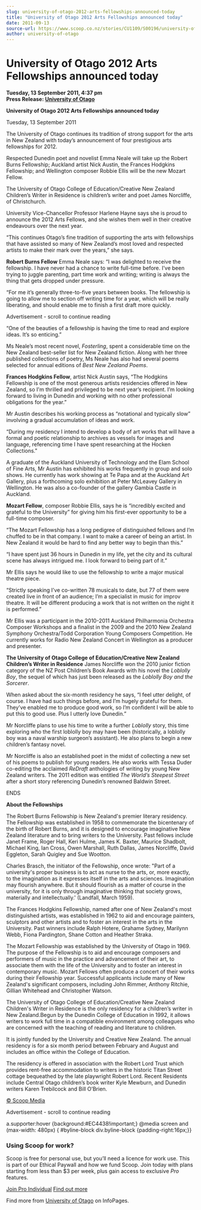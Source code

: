 ```yaml
---
slug: university-of-otago-2012-arts-fellowships-announced-today
title: "University of Otago 2012 Arts Fellowships announced today"
date: 2011-09-13
source-url: https://www.scoop.co.nz/stories/CU1109/S00196/university-of-otago-2012-arts-fellowships-announced-today.htm
author: university-of-otago
---
```

University of Otago 2012 Arts Fellowships announced today
=========================================================

**Tuesday, 13 September 2011, 4:37 pm**  
**Press Release: [University of Otago](https://info.scoop.co.nz/University_of_Otago)**

**University of Otago 2012 Arts Fellowships announced today**

Tuesday, 13 September 2011

The University of Otago continues its tradition of strong support for the arts in New Zealand with today’s announcement of four prestigious arts fellowships for 2012.

Respected Dunedin poet and novelist Emma Neale will take up the Robert Burns Fellowship; Auckland artist Nick Austin, the Frances Hodgkins Fellowship; and Wellington composer Robbie Ellis will be the new Mozart Fellow.

The University of Otago College of Education/Creative New Zealand Children’s Writer in Residence is children’s writer and poet James Norcliffe, of Christchurch.

University Vice-Chancellor Professor Harlene Hayne says she is proud to announce the 2012 Arts Fellows, and she wishes them well in their creative endeavours over the next year.

“This continues Otago’s fine tradition of supporting the arts with fellowships that have assisted so many of New Zealand’s most loved and respected artists to make their mark over the years,” she says.

**Robert Burns Fellow** Emma Neale says: “I was delighted to receive the fellowship. I have never had a chance to write full-time before. I’ve been trying to juggle parenting, part time work and writing; writing is always the thing that gets dropped under pressure.

“For me it’s generally three-to-five years between books. The fellowship is going to allow me to section off writing time for a year, which will be really liberating, and should enable me to finish a first draft more quickly.

Advertisement - scroll to continue reading





“One of the beauties of a fellowship is having the time to read and explore ideas. It’s so enticing.”

Ms Neale’s most recent novel, _Fosterling_, spent a considerable time on the New Zealand best-seller list for New Zealand fiction. Along with her three published collections of poetry, Ms Neale has also had several poems selected for annual editions of _Best New Zealand Poems_.

**Frances Hodgkins Fellow**, artist Nick Austin says, “The Hodgkins Fellowship is one of the most generous artists residencies offered in New Zealand, so I'm thrilled and privileged to be next year’s recipient. I’m looking forward to living in Dunedin and working with no other professional obligations for the year.”

Mr Austin describes his working process as “notational and typically slow” involving a gradual accumulation of ideas and work.

“During my residency I intend to develop a body of art works that will have a formal and poetic relationship to archives as vessels for images and language, referencing time I have spent researching at the Hocken Collections."

A graduate of the Auckland University of Technology and the Elam School of Fine Arts, Mr Austin has exhibited his works frequently in group and solo shows. He currently has work showing at Te Papa and at the Auckland Art Gallery, plus a forthcoming solo exhibition at Peter McLeavey Gallery in Wellington. He was also a co-founder of the gallery Gambia Castle in Auckland.

**Mozart Fellow**, composer Robbie Ellis, says he is “incredibly excited and grateful to the University” for giving him his first-ever opportunity to be a full-time composer.

“The Mozart Fellowship has a long pedigree of distinguished fellows and I’m chuffed to be in that company. I want to make a career of being an artist. In New Zealand it would be hard to find any better way to begin than this.”

“I have spent just 36 hours in Dunedin in my life, yet the city and its cultural scene has always intrigued me. I look forward to being part of it.”

Mr Ellis says he would like to use the fellowship to write a major musical theatre piece.

“Strictly speaking I’ve co-written 78 musicals to date, but 77 of them were created live in front of an audience; I’m a specialist in music for improv theatre. It will be different producing a work that is not written on the night it is performed.”

Mr Ellis was a participant in the 2010-2011 Auckland Philharmonia Orchestra Composer Workshops and a finalist in the 2009 and the 2010 New Zealand Symphony Orchestra/Todd Corporation Young Composers Competition. He currently works for Radio New Zealand Concert in Wellington as a producer and presenter.

**The University of Otago College of Education/Creative New Zealand Children’s Writer in Residence** James Norcliffe won the 2010 junior fiction category of the NZ Post Children’s Book Awards with his novel the _Loblolly Boy_, the sequel of which has just been released as the _Loblolly Boy and the Sorcerer_.

When asked about the six-month residency he says, “I feel utter delight, of course. I have had such things before, and I’m hugely grateful for them. They’ve enabled me to produce good work, so I’m confident I will be able to put this to good use. Plus I utterly love Dunedin.”

Mr Norcliffe plans to use his time to write a further _Loblolly_ story, this time exploring who the first loblolly boy may have been (historically, a loblolly boy was a naval warship surgeon’s assistant). He also plans to begin a new children’s fantasy novel.

Mr Norcliffe is also an established poet in the midst of collecting a new set of his poems to publish for young readers. He also works with Tessa Duder co-editing the acclaimed _ReDraft_ anthologies of writing by young New Zealand writers. The 2011 edition was entitled _The World’s Steepest Street_ after a short story referencing Dunedin’s renowned Baldwin Street.

ENDS

**About the Fellowships**

The Robert Burns Fellowship is New Zealand's premier literary residency. The Fellowship was established in 1958 to commemorate the bicentenary of the birth of Robert Burns, and it is designed to encourage imaginative New Zealand literature and to bring writers to the University. Past fellows include Janet Frame, Roger Hall, Keri Hulme, James K. Baxter, Maurice Shadbolt, Michael King, Ian Cross, Owen Marshall, Ruth Dallas, James Norcliffe, David Eggleton, Sarah Quigley and Sue Wootton.

Charles Brasch, the initiator of the Fellowship, once wrote: "Part of a university's proper business is to act as nurse to the arts, or, more exactly, to the imagination as it expresses itself in the arts and sciences. Imagination may flourish anywhere. But it should flourish as a matter of course in the university, for it is only through imaginative thinking that society grows, materially and intellectually.' (Landfall, March 1959).

The Frances Hodgkins Fellowship, named after one of New Zealand's most distinguished artists, was established in 1962 to aid and encourage painters, sculptors and other artists and to foster an interest in the arts in the University. Past winners include Ralph Hotere, Grahame Sydney, Marilynn Webb, Fiona Pardington, Shane Cotton and Heather Straka.

The Mozart Fellowship was established by the University of Otago in 1969. The purpose of the Fellowship is to aid and encourage composers and performers of music in the practice and advancement of their art, to associate them with the life of the University and to foster an interest in contemporary music. Mozart Fellows often produce a concert of their works during their Fellowship year. Successful applicants include many of New Zealand's significant composers, including John Rimmer, Anthony Ritchie, Gillian Whitehead and Christopher Watson.

The University of Otago College of Education/Creative New Zealand Children's Writer in Residence is the only residency for a children’s writer in New Zealand.Begun by the Dunedin College of Education in 1992, it allows writers to work full time in a compatible environment among colleagues who are concerned with the teaching of reading and literature to children.

It is jointly funded by the University and Creative New Zealand. The annual residency is for a six month period between February and August and includes an office within the College of Education.

The residency is offered in association with the Robert Lord Trust which provides rent-free accommodation to writers in the historic Titan Street cottage bequeathed by the late playwright Robert Lord. Recent Residents include Central Otago children’s book writer Kyle Mewburn, and Dunedin writers Karen Trebilcock and Bill O’Brien.

[© Scoop Media](http://www.scoop.co.nz/about/terms.html)  

Advertisement - scroll to continue reading



a.supporter:hover {background:#EC4438!important;} @media screen and (max-width: 480px) { #byline-block div.byline-block {padding-right:16px;}}

### Using Scoop for work?

Scoop is free for personal use, but you’ll need a licence for work use. This is part of our Ethical Paywall and how we fund Scoop. Join today with plans starting from less than $3 per week, plus gain access to exclusive _Pro_ features.  
  
[Join Pro Individual](https://pro.scoop.co.nz/Individual/?from=ProIn24) [Find out more](https://pro.scoop.co.nz/using-scoop-for-work/?from=ProIn24)

Find more from [University of Otago](https://info.scoop.co.nz/University_of_Otago) on InfoPages.
